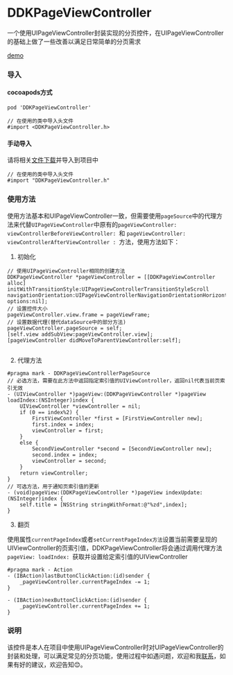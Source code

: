 # DDKPageViewController

一个使用UIPageViewController封装实现的分页控件，在UIPageViewController的基础上做了一些改善以满足日常简单的分页需求

[demo](https://github.com/Byxc/DDKPageViewController/tree/master/Demo)

### 导入

#### cocoapods方式

```
pod 'DDKPageViewController'

// 在使用的类中导入头文件
#import <DDKPageViewController.h>
```

#### 手动导入

请将相关[文件下载](https://github.com/Byxc/DDKPageViewController/tree/master/DDKPageViewController)并导入到项目中

```
// 在使用的类中导入头文件
#import "DDKPageViewController.h"
```

### 使用方法

使用方法基本和UIPageViewController一致，但需要使用``pageSource``中的代理方法来代替``UIPageViewController``中原有的``pageViewController: viewControllerBeforeViewController: ``和 ``pageViewController: viewControllerAfterViewController : ``方法，使用方法如下：

1. 初始化

```
// 使用UIPageViewController相同的创建方法
DDKPageViewController *pageViewController = [[DDKPageViewController alloc] initWithTransitionStyle:UIPageViewControllerTransitionStyleScroll navigationOrientation:UIPageViewControllerNavigationOrientationHorizontal options:nil];
// 设置控件大小
pageViewController.view.frame = pageViewFrame;
// 设置数据代理(替代dataSource中的部分方法)
pageViewController.pageSource = self;
[self.view addSubView:pageViewController.view];
[pageViewController didMoveToParentViewController:self];


```

2. 代理方法

```
#pragma mark - DDKPageViewControllerPageSource
// 必选方法，需要在此方法中返回指定索引值的UIViewController，返回nil代表当前页索引无效
- (UIViewController *)pageView:(DDKPageViewController *)pageView loadIndex:(NSInteger)index {
    UIViewController *viewController = nil;
    if (0 == index%2) {
        FirstViewController *first = [FirstViewController new];
        first.index = index;
        viewController = first;
    }
    else {
        SecondViewController *second = [SecondViewController new];
        second.index = index;
        viewController = second;
    }
    return viewController;
}
// 可选方法，用于通知页索引值的更新
- (void)pageView:(DDKPageViewController *)pageView indexUpdate:(NSInteger)index {
    self.title = [NSString stringWithFormat:@"%zd",index];
}

```

3. 翻页

使用属性``currentPageIndex``或者``setCurrentPageIndex方法``设置当前需要呈现的UIViewController的页索引值，DDKPageViewController将会通过调用代理方法``pageView: loadIndex: ``获取并设置给定索引值的UIViewController

```
#pragma mark - Action
- (IBAction)lastButtonClickAction:(id)sender {
    _pageViewController.currentPageIndex -= 1;
}

- (IBAction)nexButtonClickAction:(id)sender {
    _pageViewController.currentPageIndex += 1;
}
```

### 说明

该控件是本人在项目中使用UIPageViewController时对UIPageViewController的封装和处理，可以满足常见的分页功能，使用过程中如遇问题，欢迎和我[联系](mailto:924698172@qq.com)，如果有好的建议，欢迎告知😊。


